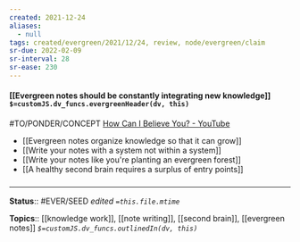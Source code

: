 ```yaml
---
created: 2021-12-24 
aliases:
  - null
tags: created/evergreen/2021/12/24, review, node/evergreen/claim
sr-due: 2022-02-09
sr-interval: 28
sr-ease: 230
---
```


#### [[Evergreen notes should be constantly integrating new knowledge]] `$=customJS.dv_funcs.evergreenHeader(dv, this)`

#TO/PONDER/CONCEPT [How Can I Believe You? - YouTube](https://www.youtube.com/watch?v=cVuKitl6qWA)

- [[Evergreen notes organize knowledge so that it can grow]]
- [[Write your notes with a system not within a system]]
- [[Write your notes like you're planting an evergreen forest]]
- [[A healthy second brain requires a surplus of entry points]]

 

### <hr class="footnote"/>

**Status**:: #EVER/SEED 
*edited `=this.file.mtime`*

**Topics**:: [[knowledge work]], [[note writing]], [[second brain]], [[evergreen notes]]
*`$=customJS.dv_funcs.outlinedIn(dv, this)`*




